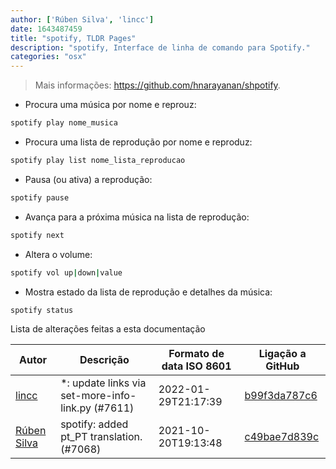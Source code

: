 ```yaml
---
author: ['Rúben Silva', 'lincc']
date: 1643487459
title: "spotify, TLDR Pages"
description: "spotify, Interface de linha de comando para Spotify."
categories: "osx"
---
```

> Mais informações: <https://github.com/hnarayanan/shpotify>.

- Procura uma música por nome e reprouz:

```bash
spotify play nome_musica
```

- Procura uma lista de reprodução por nome e reproduz:

```bash
spotify play list nome_lista_reproducao
```

- Pausa (ou ativa) a reprodução:

```bash
spotify pause
```

- Avança para a próxima música na lista de reprodução:

```bash
spotify next
```

- Altera o volume:

```bash
spotify vol up|down|value
```

- Mostra estado da lista de reprodução e detalhes da música:

```bash
spotify status
```
Lista de alterações feitas a esta documentação


Autor | Descrição | Formato de data ISO 8601 | Ligação a GitHub
------|-----|-----|-----
[lincc](mailto:46962923+blueskyson@users.noreply.github.com) | *: update links via set-more-info-link.py (#7611) | 2022-01-29T21:17:39 | [b99f3da787c6](https://github.com/tldr-pages/tldr/commit/b99f3da787c6f43a545b9cb5ebd8265b1367fbc4)
[Rúben Silva](mailto:rubensilva945@gmail.com) | spotify: added pt_PT translation. (#7068) | 2021-10-20T19:13:48 | [c49bae7d839c](https://github.com/tldr-pages/tldr/commit/c49bae7d839cd4b9548d980de1d5b31bb9854801)

